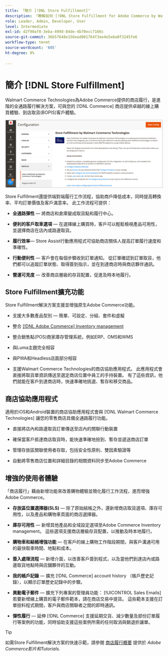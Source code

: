 ```yaml
---
title: 「簡介 [!DNL Store Fulfillment]"
description: 「瞭解如何 [!DNL Store Fulfillment for Adobe Commerce by Walmart Commerce Technologies] 支援客戶線上購買、到店取貨(BOPIS)。 使用Store Assist mobile簡化商店夥伴和Commerce客戶的BOPIS履行和訂單處理。」
role: Leader, Admin, Developer, User
level: Intermediate
exl-id: d2f90af8-3eba-499d-84de-4b70ecc7166c
source-git-commit: 36b57648e156ead801764f3ee4e5e6a0f3245fe6
workflow-type: tm+mt
source-wordcount: '605'
ht-degree: 0%

---
```


# 簡介 [!DNL Store Fulfillment]

Walmart Commerce Technologies為Adobe Commerce提供的商店履行，是進階的全通路履行解決方案，可與您的 [!DNL Commerce] 商店提供卓越的線上購買體驗、到店取貨(BOPIS)客戶體驗。

![Store Fulfillment解決方案Adobe管理員設定](assets/store-fulfillment-admin-home.png)

Store Fulfillment還提供端對端履行工作流程，協助商戶降低成本，同時提高轉換率、平均訂單價值及客戶滿意率。 此工作流程可提供：

* **全通路彈性** — 將商店和倉庫變成取貨點和履行中心。

* **便利的客戶取車選項** — 在選擇線上購買時，客戶可以輕鬆檢視產品可用性，並選擇商店在店內或路邊取貨。

* **履行效率**— Store Assist行動應用程式可協助商店關係人提高訂單履行速度和準確性。

* **行動便利性** — 客戶會在每個步驟收到訂單通知。 從訂單確認到訂單取貨，他們都可以追蹤訂單狀態、取得簽到指示，並在到達商店時與商店夥伴通訊。

* **營運可見度** — 改善商店層級的存貨配置，促進及時本地履行。

## Store Fulfillment擴充功能

Store Fulfillment解決方案支援並增強原生Adobe Commerce功能。

* 支援大多數產品型別 — 簡單、可設定、分組、套件和虛擬

* 整合 [[!DNL Adobe Commerce] Inventory management](https://docs.magento.com/user-guide/catalog/inventory-learn-more.html)

* 整合銷售點(POS)商家庫存管理系統，例如ERP、OMS和WMS

* 與Luma主題完全相容

* 與PWA和Headless店面部分相容

* 支援Walmart Commerce Technologies的商店協助應用程式。 此應用程式會直接將取貨單資訊傳送至選定商店位置中員工的手持裝置。 有了這些資訊，他們就能在客戶到達商店時，快速準確地挑選、暫存和移交商品。

## 商店協助應用程式

適用於iOS和Android裝置的商店協助應用程式會與 [!DNL Walmart Commerce Technologies] 讓您的零售商店具備全通路履行功能。

* 直接將店內和路邊取貨訂單傳送至店內的關聯行動裝置

* 確保當客戶抵達商店取貨時，能快速準確地撿到、暫存並遞送商店訂單

* 管理存放區關聯使用者存取，包括安全性原則、雙因素驗證等

* 自動將零售商店位置和詳細目錄的相關資料同步至Adobe Commerce

## 增強的使用者體驗

「商店履行」藉由新增功能來改善購物體驗並簡化履行工作流程，進而增強Adobe Commerce。

* **存放區位置選擇器(SLS)** — 除了原始結帳之外，還新增商店取貨選項、庫存可用性，以及產品和購物車頁面的商店選擇器。

* **庫存可用性** — 新增其他產品和全域設定選項至Adobe Commerce Inventory management。 這些選項支援商店層級存貨配置，以推動及時本地履行。

* **購物車和結帳增強功能** — 在客戶的線上購物工作階段期間，與客戶溝通可用的最快取車時間、地點和成本。

* **簽入處理流程** — 新增介面，以改善客戶簽到程式，以及當他們到達店內或路邊取貨地點時與店舖夥伴的互動。

* **我的帳戶記錄** — 擴充 [!DNL Commerce] account history （帳戶歷史記錄），以顯示訂單歷史記錄中的步驟。

* **異動電子郵件** — 擴充下列專案的管理員功能： [!UICONTROL Sales Emails] 若要新增線上購買的電子郵件範本，請在商店交易中提貨。 這些範本支援在訂單撿料程式期間，客戶與商店關聯者之間的即時通訊。

* **彈性履行** — 延伸 [!DNL Commerce] 支援延期交貨、減少數量及部份訂單履行等案例的功能，同時協助支援這些案例所需的任何取消與銷退折讓單。

>[!TIP]
>
> 如需Store Fulfillment解決方案的快速示範，請參閱 [商店履行概要](https://experienceleague.adobe.com/docs/commerce-learn/tutorials/orders/store-fulfillment.html) 提供於 _Adobe Commerce影片和Tutorials_.


